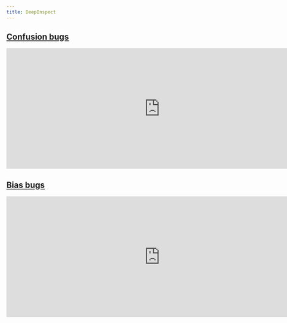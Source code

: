```yaml
---
title: DeepInspect
---
```


## [<u>Confusion bugs</u>](/confusion_bugs.html)



<iframe width="800" height="315" src="https://deeplearninginspect.github.io/DeepInspect/confusion_bugs.html" frameborder="0" allowfullscreen></iframe>

## [<u>Bias bugs</u>](/bias_bugs.html)

<iframe width="800" height="315" src="https://deeplearninginspect.github.io/DeepInspect/bias_bugs.html" frameborder="0" allowfullscreen></iframe>


